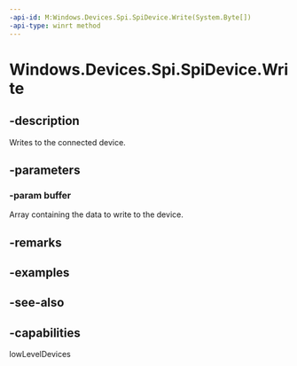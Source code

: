 ```yaml
---
-api-id: M:Windows.Devices.Spi.SpiDevice.Write(System.Byte[])
-api-type: winrt method
---
```


<!-- Method syntax
public void Write(System.Byte[] buffer)
-->

# Windows.Devices.Spi.SpiDevice.Write

## -description
Writes to the connected device.

## -parameters
### -param buffer
Array containing the data to write to the device.

## -remarks

## -examples

## -see-also


## -capabilities
lowLevelDevices
